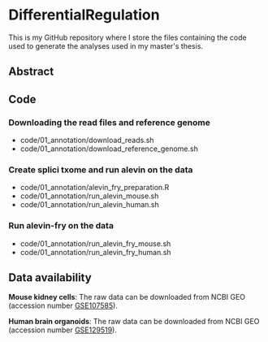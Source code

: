 # DifferentialRegulation

This is my GitHub repository where I store the files containing the code used to generate the analyses used in my master's thesis.

## Abstract

## Code

### Downloading the read files and reference genome

-   code/01_annotation/download_reads.sh
-   code/01_annotation/download_reference_genome.sh

### Create splici txome and run alevin on the data

-   code/01_annotation/alevin_fry_preparation.R
-   code/01_annotation/run_alevin_mouse.sh
-   code/01_annotation/run_alevin_human.sh

### Run alevin-fry on the data

-   code/01_annotation/run_alevin_fry_mouse.sh
-   code/01_annotation/run_alevin_fry_human.sh

## Data availability

**Mouse kidney cells**: The raw data can be downloaded from NCBI GEO (accession number [GSE107585](https://www.ncbi.nlm.nih.gov/geo/query/acc.cgi?acc=GSE107585)).

**Human brain organoids**: The raw data can be downloaded from NCBI GEO (accession number [GSE129519](https://www.ncbi.nlm.nih.gov/geo/query/acc.cgi?acc=GSE129519)).

